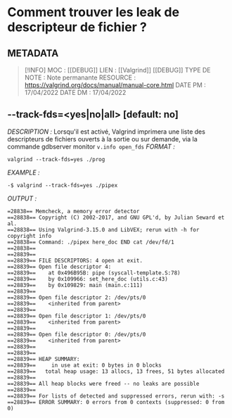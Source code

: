 # Comment trouver les leak de descripteur de fichier ?

## METADATA
> [!INFO]
> MOC                    : [[DEBUG]] 
> LIEN                     :  [[Valgrind]] [[DEBUG]]
> TYPE DE NOTE   : Note permanante 
>  RESOURCE        : https://valgrind.org/docs/manual/manual-core.html
> DATE PM             : 17/04/2022
> DATE DM             : 17/04/2022


## --track-fds=<yes|no|all> [default: no]
*DESCRIPTION :* 
Lorsqu'il est activé, Valgrind imprimera une liste des descripteurs de fichiers ouverts à la sortie ou sur demande, via la commande gdbserver monitor `v.info open_fds`
*FORMAT :*

````
valgrind --track-fds=yes ./prog
````

*EXAMPLE :*

````
-$ valgrind --track-fds=yes ./pipex

````

*OUTPUT :*

````
=28838== Memcheck, a memory error detector
==28838== Copyright (C) 2002-2017, and GNU GPL'd, by Julian Seward et al.
==28838== Using Valgrind-3.15.0 and LibVEX; rerun with -h for copyright info
==28838== Command: ./pipex here_doc END cat /dev/fd/1
==28838== 
==28839== 
==28839== FILE DESCRIPTORS: 4 open at exit.
==28839== Open file descriptor 4:
==28839==    at 0x496B95B: pipe (syscall-template.S:78)
==28839==    by 0x109966: set_here_doc (utils.c:43)
==28839==    by 0x109829: main (main.c:111)
==28839== 
==28839== Open file descriptor 2: /dev/pts/0
==28839==    <inherited from parent>
==28839== 
==28839== Open file descriptor 1: /dev/pts/0
==28839==    <inherited from parent>
==28839== 
==28839== Open file descriptor 0: /dev/pts/0
==28839==    <inherited from parent>
==28839== 
==28839== 
==28839== HEAP SUMMARY:
==28839==     in use at exit: 0 bytes in 0 blocks
==28839==   total heap usage: 13 allocs, 13 frees, 51 bytes allocated
==28839== 
==28839== All heap blocks were freed -- no leaks are possible
==28839== 
==28839== For lists of detected and suppressed errors, rerun with: -s
==28839== ERROR SUMMARY: 0 errors from 0 contexts (suppressed: 0 from 0)
````